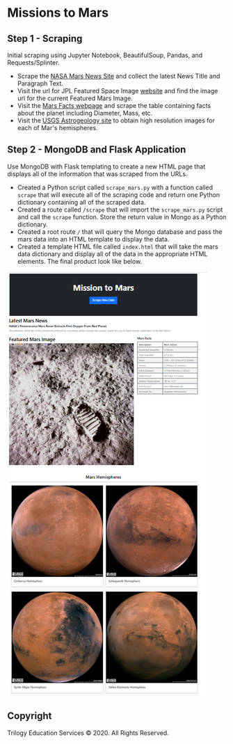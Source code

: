 
# Missions to Mars

## Step 1 - Scraping

Initial scraping using Jupyter Notebook, BeautifulSoup, Pandas, and Requests/Splinter.

* Scrape the [NASA Mars News Site](https://mars.nasa.gov/news/) and collect the latest News Title and Paragraph Text.
* Visit the url for JPL Featured Space Image [website](https://www.jpl.nasa.gov/spaceimages/?search=&category=Mars) and find the image url for the current Featured Mars Image.
* Visit the [Mars Facts webpage](https://space-facts.com/mars/) and scrape the table containing facts about the planet including Diameter, Mass, etc.
* Visit the [USGS Astrogeology site](https://astrogeology.usgs.gov/search/results?q=hemisphere+enhanced&k1=target&v1=Mars) to obtain high resolution images for each of Mar's hemispheres.

## Step 2 - MongoDB and Flask Application

Use MongoDB with Flask templating to create a new HTML page that displays all of the information that was scraped from the URLs.

* Created a Python script called `scrape_mars.py` with a function called `scrape` that will execute all of the scraping code and return one Python dictionary containing all of the scraped data.
* Created a route called `/scrape` that will import the `scrape_mars.py` script and call the `scrape` function. Store the return value in Mongo as a Python dictionary.
* Created a root route `/` that will query the Mongo database and pass the mars data into an HTML template to display the data.
* Created a template HTML file called `index.html` that will take the mars data dictionary and display all of the data in the appropriate HTML elements. The final product look like below.

![overview.png](Missions_to_Mars/Images/overview.png)

## Copyright

Trilogy Education Services © 2020. All Rights Reserved.
